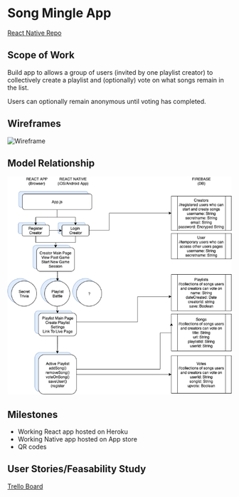 # Song Mingle App
[React Native Repo](https://github.com/AnnaFinnerty/mingle-native)

## Scope of Work

Build app to allows a group of users (invited by one playlist creator) to collectively create a playlist and (optionally) vote on what songs remain in the list.

Users can optionally remain anonymous until voting has completed.

## Wireframes

![Wireframe](./public/wireframe.png)

## Model Relationship

![ERD](./public/erd.png)

## Milestones

* Working React app hosted on Heroku
* Working Native app hosted on App store
* QR codes

## User Stories/Feasability Study
[Trello Board](https://trello.com/b/8fL8Ja7h/introvert-mingle)
